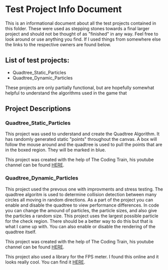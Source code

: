 # Test Project Info Document

This is an informational document about all the test projects contained in this folder. These were used as stepping stones towards a final larger project and should not be thought of as "finished" in any way. Feel free to look around or use anything you find. If I used things from somewhere else the links to the respective owners are found below.

## List of test projects:

* Quadtree_Static_Particles
* Quadtree_Dynamic_Particles

These projects are only partially functional, but are hopefully somewhat helpful to understand the algorithms used in the game that 

## Project Descriptions


### Quadtree_Static_Particles

This project was used to understand and create the Quadtree Algorithm. It has randomly generated static "points" throughout the canvas. A box will follow the mouse around and the quadtree is used to pull the points that are in the boxed region. They will be marked in blue. 

This project was created with the help of The Coding Train, his youtube channel can be found [HERE](https://www.youtube.com/user/shiffman). 

### Quadtree_Dynamic_Particles

This project used the prevous one with improvments and stress testing. The quadtree algoritm is used to determine collision detection between many circles all moving in random directions. As a part of the project you can enable and disable the quadtree to view performance differences. In code you can change the amound of particles, the particle sizes, and also give the particles a random size. This project uses the largest possible particle for the check region. There should be a better way to do this but that is what I came up with. You can also enable or disable the rendering of the quadtree itself.

This project was created with the help of The Coding Train, his youtube channel can be found [HERE](https://www.youtube.com/user/shiffman). 

This project also used a library for the FPS meter. I found this online and it looks really cool. You can find it [HERE](http://darsa.in/fpsmeter/).

    
    



